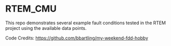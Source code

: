 # RTEM_CMU

This repo demonstrates several example fault conditions tested in the RTEM project using the available data points.

Code Credits: <https://github.com/bbartling/my-weekend-fdd-hobby>
